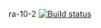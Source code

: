 ra-10-2
[![Build status](https://ci.appveyor.com/api/projects/status/uakue8ato2p893rb?svg=true)](https://ci.appveyor.com/project/IsmagilovRF/ra-10-2)


